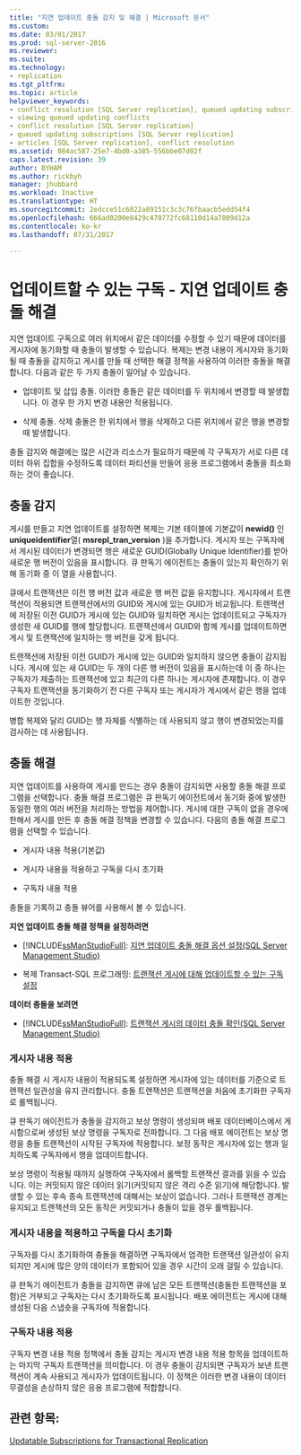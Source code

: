 ```yaml
---
title: "지연 업데이트 충돌 감지 및 해결 | Microsoft 문서"
ms.custom: 
ms.date: 03/01/2017
ms.prod: sql-server-2016
ms.reviewer: 
ms.suite: 
ms.technology:
- replication
ms.tgt_pltfrm: 
ms.topic: article
helpviewer_keywords:
- conflict resolution [SQL Server replication], queued updating subscriptions
- viewing queued updating conflicts
- conflict resolution [SQL Server replication]
- queued updating subscriptions [SQL Server replication]
- articles [SQL Server replication], conflict resolution
ms.assetid: 084ac587-25e7-4bd0-a385-556bbe07d02f
caps.latest.revision: 39
author: BYHAM
ms.author: rickbyh
manager: jhubbard
ms.workload: Inactive
ms.translationtype: HT
ms.sourcegitcommit: 2edcce51c6822a89151c3c3c76fbaacb5edd54f4
ms.openlocfilehash: 666ad0200e8429c470772fc68110d14a7809d12a
ms.contentlocale: ko-kr
ms.lasthandoff: 07/31/2017

---
```

# <a name="updatable-subscriptions---queued-updating-conflict-resolution"></a>업데이트할 수 있는 구독 - 지연 업데이트 충돌 해결
  지연 업데이트 구독으로 여러 위치에서 같은 데이터를 수정할 수 있기 때문에 데이터를 게시자에 동기화할 때 충돌이 발생할 수 있습니다. 복제는 변경 내용이 게시자와 동기화될 때 충돌을 감지하고 게시를 만들 때 선택한 해결 정책을 사용하여 이러한 충돌을 해결합니다. 다음과 같은 두 가지 충돌이 일어날 수 있습니다.  
  
-   업데이트 및 삽입 충돌. 이러한 충돌은 같은 데이터를 두 위치에서 변경할 때 발생합니다. 이 경우 한 가지 변경 내용만 적용됩니다.  
  
-   삭제 충돌. 삭제 충돌은 한 위치에서 행을 삭제하고 다른 위치에서 같은 행을 변경할 때 발생합니다.  
  
 충돌 감지와 해결에는 많은 시간과 리소스가 필요하기 때문에 각 구독자가 서로 다른 데이터 하위 집합을 수정하도록 데이터 파티션을 만들어 응용 프로그램에서 충돌을 최소화하는 것이 좋습니다.  
  
## <a name="detecting-conflicts"></a>충돌 감지  
 게시를 만들고 지연 업데이트를 설정하면 복제는 기본 테이블에 기본값이 **newid()** 인**uniqueidentifier**열( **msrepl_tran_version** )을 추가합니다. 게시자 또는 구독자에서 게시된 데이터가 변경되면 행은 새로운 GUID(Globally Unique Identifier)를 받아 새로운 행 버전이 있음을 표시합니다. 큐 판독기 에이전트는 충돌이 있는지 확인하기 위해 동기화 중 이 열을 사용합니다.  
  
 큐에서 트랜잭션은 이전 행 버전 값과 새로운 행 버전 값을 유지합니다. 게시자에서 트랜잭션이 적용되면 트랜잭션에서의 GUID와 게시에 있는 GUID가 비교됩니다. 트랜잭션에 저장된 이전 GUID가 게시에 있는 GUID와 일치하면 게시는 업데이트되고 구독자가 생성한 새 GUID를 행에 할당합니다. 트랜잭션에서 GUID와 함께 게시를 업데이트하면 게시 및 트랜잭션에 일치하는 행 버전을 갖게 됩니다.  
  
 트랜잭션에 저장된 이전 GUID가 게시에 있는 GUID와 일치하지 않으면 충돌이 감지됩니다. 게시에 있는 새 GUID는 두 개의 다른 행 버전이 있음을 표시하는데 이 중 하나는 구독자가 제출하는 트랜잭션에 있고 최근의 다른 하나는 게시자에 존재합니다. 이 경우 구독자 트랜잭션을 동기화하기 전 다른 구독자 또는 게시자가 게시에서 같은 행을 업데이트한 것입니다.  
  
 병합 복제와 달리 GUID는 행 자체를 식별하는 데 사용되지 않고 행이 변경되었는지를 검사하는 데 사용됩니다.  
  
## <a name="resolving-conflicts"></a>충돌 해결  
 지연 업데이트를 사용하여 게시를 만드는 경우 충돌이 감지되면 사용할 충돌 해결 프로그램을 선택합니다. 충돌 해결 프로그램은 큐 판독기 에이전트에서 동기화 중에 발생한 동일한 행의 여러 버전을 처리하는 방법을 제어합니다. 게시에 대한 구독이 없을 경우에 한해서 게시를 만든 후 충돌 해결 정책을 변경할 수 있습니다. 다음의 충돌 해결 프로그램을 선택할 수 있습니다.  
  
-   게시자 내용 적용(기본값)  
  
-   게시자 내용을 적용하고 구독을 다시 초기화  
  
-   구독자 내용 적용  
  
 충돌을 기록하고 충돌 뷰어를 사용해서 볼 수 있습니다.  
  
 **지연 업데이트 충돌 해결 정책을 설정하려면**  
  
-   [!INCLUDE[ssManStudioFull](../../../includes/ssmanstudiofull-md.md)]: [지연 업데이트 충돌 해결 옵션 설정&#40;SQL Server Management Studio&#41;](../../../relational-databases/replication/publish/set-queued-updating-conflict-resolution-options-sql-server-management-studio.md)  
  
-   복제 Transact-SQL 프로그래밍: [트랜잭션 게시에 대해 업데이트할 수 있는 구독 설정](../../../relational-databases/replication/publish/enable-updating-subscriptions-for-transactional-publications.md)  
  
 **데이터 충돌을 보려면**  
  
-   [!INCLUDE[ssManStudioFull](../../../includes/ssmanstudiofull-md.md)]: [트랜잭션 게시의 데이터 충돌 확인&#40;SQL Server Management Studio&#41;](../../../relational-databases/replication/view-data-conflicts-for-transactional-publications-sql-server-management-studio.md)  
  
### <a name="publisher-wins"></a>게시자 내용 적용  
 충돌 해결 시 게시자 내용이 적용되도록 설정하면 게시자에 있는 데이터를 기준으로 트랜잭션 일관성을 유지 관리합니다. 충돌 트랜잭션은 트랜잭션을 처음에 초기화한 구독자로 롤백됩니다.  
  
 큐 판독기 에이전트가 충돌을 감지하고 보상 명령이 생성되며 배포 데이터베이스에서 게시함으로써 생성된 보상 명령을 구독자로 전파합니다. 그 다음 배포 에이전트는 보상 명령을 충돌 트랜잭션이 시작된 구독자에 적용합니다. 보정 동작은 게시자에 있는 행과 일치하도록 구독자에서 행을 업데이트합니다.  
  
 보상 명령이 적용될 때까지 실행하여 구독자에서 롤백할 트랜잭션 결과를 읽을 수 있습니다. 이는 커밋되지 않은 데이터 읽기(커밋되지 않은 격리 수준 읽기)에 해당합니다. 발생할 수 있는 후속 종속 트랜잭션에 대해서는 보상이 없습니다. 그러나 트랜잭션 경계는 유지되고 트랜잭션의 모든 동작은 커밋되거나 충돌이 있을 경우 롤백됩니다.  
  
### <a name="publisher-wins-and-the-subscription-is-reinitialized"></a>게시자 내용을 적용하고 구독을 다시 초기화  
 구독자를 다시 초기화하여 충돌을 해결하면 구독자에서 엄격한 트랜잭션 일관성이 유지되지만 게시에 많은 양의 데이터가 포함되어 있을 경우 시간이 오래 걸릴 수 있습니다.  
  
 큐 판독기 에이전트가 충돌을 감지하면 큐에 남은 모든 트랜잭션(충돌한 트랜잭션을 포함)은 거부되고 구독자는 다시 초기화하도록 표시됩니다. 배포 에이전트는 게시에 대해 생성된 다음 스냅숏을 구독자에 적용합니다.  
  
### <a name="subscriber-wins"></a>구독자 내용 적용  
 구독자 변경 내용 적용 정책에서 충돌 감지는 게시자 변경 내용 적용 항목을 업데이트하는 마지막 구독자 트랜잭션을 의미합니다. 이 경우 충돌이 감지되면 구독자가 보낸 트랜잭션이 계속 사용되고 게시자가 업데이트됩니다. 이 정책은 이러한 변경 내용이 데이터 무결성을 손상하지 않은 응용 프로그램에 적합합니다.  
  
## <a name="see-also"></a>관련 항목:  
 [Updatable Subscriptions for Transactional Replication](../../../relational-databases/replication/transactional/updatable-subscriptions-for-transactional-replication.md)  
  
  

